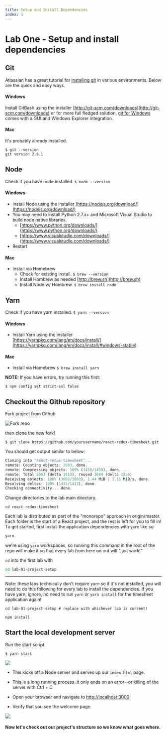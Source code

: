 ```yaml
---
title: Setup and Install Dependencies
index: 1
---
```


# Lab One - Setup and install dependencies

## Git

Atlassian has a great tutorial for [installing git](https://www.atlassian.com/git/tutorials/install-git)
in various environments. Below are the quick and easy ways.

#### Windows

Install GitBash using the installer [http://git-scm.com/downloads](http://git-scm.com/downloads)
or for more full fledged solution, [git for Windows](https://git-for-windows.github.io/) comes with a GUI
and Windows Explorer integration.

#### Mac

It's probably already installed.

```
$ git --version
git version 2.9.1
```

## Node

Check if you have node installed. `$ node --version`

#### Windows

* Install Node using the installer [https://nodejs.org/download/](https://nodejs.org/download/)
* You may need to install Python 2.7.x+ and Microsoft Visual Studio to build node native libraries.
  * [https://www.python.org/downloads/](https://www.python.org/downloads/)
  * [https://www.visualstudio.com/downloads/](https://www.visualstudio.com/downloads/)
* Restart

#### Mac

* Install via Homebrew
  * Check for existing install. `$ brew --version`
  * Install Hombrew as needed [http://brew.sh](http://brew.sh)
  * Install Node w/ Hombrew. `$ brew install node`

## Yarn

Check if you have yarn installed. `$ yarn --version`

#### Windows

* Install Yarn using the installer [https://yarnpkg.com/lang/en/docs/install/](https://yarnpkg.com/lang/en/docs/install/#windows-stable)

#### Mac

* Install via Homebrew `$ brew install yarn`

**NOTE:** If you have errors, try running this first:

```
$ npm config set strict-ssl false
```

## Checkout the Github repository

Fork project from Github

![Fork repo](./images/fork.png)

then clone the new fork!

```
$ git clone https://github.com/yourusername/react-redux-timesheet.git
```

You should get output similar to below:

```javascript
Cloning into 'react-redux-timesheet'...
remote: Counting objects: 3003, done.
remote: Compressing objects: 100% (1458/1458), done.
remote: Total 3003 (delta 1413), reused 2684 (delta 1256)
Receiving objects: 100% (3003/3003), 1.44 MiB | 1.15 MiB/s, done.
Resolving deltas: 100% (1413/1413), done.
Checking connectivity... done.
```

Change directories to the lab main directory.

```
cd react-redux-timesheet
```

Each lab is distributed as part of the "monorepo" approach in origin/master. Each folder is the start of a React project, and the rest is left for you to fill in! To get started, first install the application dependencies with `yarn` like so

```bash
yarn
```

we're using `yarn` workspaces, so running this command in the root of the repo will make it so that every lab from here on out will "just work!"

`cd` into the first lab with 

```bash
cd lab-01-project-setup
```

------

Note: these labs technically don't require `yarn` so if it's not installed, you will need to do this following for every lab to install the dependencies. If you have yarn, ignore, no need to run `yarn` or `yarn install` for the timesheet application again!

```bash:title=If yarn is not installed...
cd lab-01-project-setup # replace with whichever lab is current!

npm install
```

## Start the local development server

Run the start script

```
$ yarn start
```

![](./images/yarn.start.png)

* This kicks off a Node server and serves up our `index.html` page.

* This is a long running process..it only ends on an error--or killing of the server with Ctrl + C

* Open your browser and navigate to [http://localhost:3000](http://localhost:3000)

* Verify that you see the welcome page.

![](./images/welcome.png)

#### Now let's check out our project's structure so we know what goes where.
